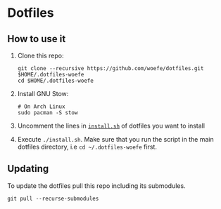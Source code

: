 # Dotfiles

## How to use it

1. Clone this repo:

    ```shell
    git clone --recursive https://github.com/woefe/dotfiles.git $HOME/.dotfiles-woefe
    cd $HOME/.dotfiles-woefe
    ```
2. Install GNU Stow:

    ```shell
    # On Arch Linux
    sudo pacman -S stow
    ```
3. Uncomment the lines in [`install.sh`](./install.sh) of dotfiles you want to install
4. Execute `./install.sh`.
    Make sure that you run the script in the main dotfiles directory, i.e `cd ~/.dotfiles-woefe` first.

## Updating
To update the dotfiles pull this repo including its submodules.

```
git pull --recurse-submodules
```

